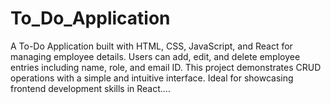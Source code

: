 # To_Do_Application
A To-Do Application built with HTML, CSS, JavaScript, and React for managing employee details. Users can add, edit, and delete employee entries including name, role, and email ID. This project demonstrates CRUD operations with a simple and intuitive interface. Ideal for showcasing frontend development skills in React....
